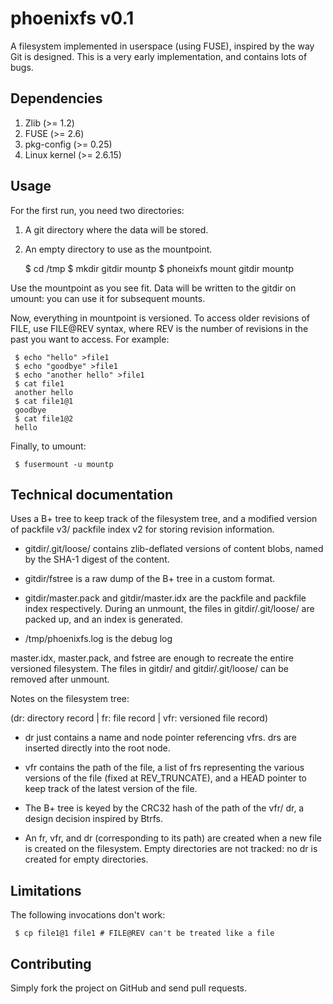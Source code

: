 # phoenixfs v0.1
A filesystem implemented in userspace (using FUSE), inspired by the
way Git is designed.  This is a very early implementation, and
contains lots of bugs.

## Dependencies
1. Zlib (>= 1.2)
2. FUSE (>= 2.6)
3. pkg-config (>= 0.25)
4. Linux kernel (>= 2.6.15)

## Usage
For the first run, you need two directories:
1. A git directory where the data will be stored.
2. An empty directory to use as the mountpoint.

    $ cd /tmp
    $ mkdir gitdir mountp
    $ phoneixfs mount gitdir mountp

Use the mountpoint as you see fit.  Data will be written to the gitdir
on umount: you can use it for subsequent mounts.

Now, everything in mountpoint is versioned.  To access older revisions
of FILE, use FILE@REV syntax, where REV is the number of revisions in
the past you want to access.  For example:

     $ echo "hello" >file1
     $ echo "goodbye" >file1
     $ echo "another hello" >file1
     $ cat file1
     another hello
     $ cat file1@1
     goodbye
     $ cat file1@2
     hello

Finally, to umount:

     $ fusermount -u mountp

## Technical documentation
Uses a B+ tree to keep track of the filesystem tree, and a modified
version of packfile v3/ packfile index v2 for storing revision
information.

* gitdir/.git/loose/ contains zlib-deflated versions of content blobs,
  named by the SHA-1 digest of the content.

* gitdir/fstree is a raw dump of the B+ tree in a custom format.

* gitdir/master.pack and gitdir/master.idx are the packfile and
  packfile index respectively.  During an unmount, the files in
  gitdir/.git/loose/ are packed up, and an index is generated.

* /tmp/phoenixfs.log is the debug log

master.idx, master.pack, and fstree are enough to recreate the entire
versioned filesystem.  The files in gitdir/ and gitdir/.git/loose/ can
be removed after unmount.

Notes on the filesystem tree:

(dr: directory record | fr: file record | vfr: versioned file record)

* dr just contains a name and node pointer referencing vfrs.  drs are
  inserted directly into the root node.

* vfr contains the path of the file, a list of frs representing the
  various versions of the file (fixed at REV_TRUNCATE), and a HEAD
  pointer to keep track of the latest version of the file.

* The B+ tree is keyed by the CRC32 hash of the path of the vfr/ dr, a
  design decision inspired by Btrfs.

* An fr, vfr, and dr (corresponding to its path) are created when a
  new file is created on the filesystem.  Empty directories are not
  tracked: no dr is created for empty directories.

## Limitations
The following invocations don't work:

     $ cp file1@1 file1 # FILE@REV can't be treated like a file

## Contributing
Simply fork the project on GitHub and send pull requests.
